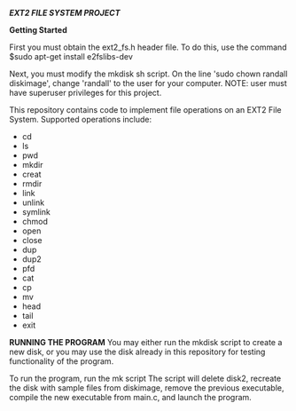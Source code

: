 ***EXT2 FILE SYSTEM PROJECT***

**Getting Started**

First you must obtain the ext2_fs.h header file. To do this, use the command $sudo apt-get install e2fslibs-dev

Next, you must modify the mkdisk sh script. On the line 'sudo chown randall diskimage', change 'randall' to the user for your computer. 
NOTE: user must have superuser privileges for this project.

This repository contains code to implement file operations on an EXT2 File System. Supported operations include:
* cd
* ls
* pwd
* mkdir
* creat
* rmdir
* link
* unlink
* symlink
* chmod
* open
* close
* dup
* dup2
* pfd
* cat
* cp
* mv
* head
* tail
* exit

**RUNNING THE PROGRAM**
You may either run the mkdisk script to create a new disk, or you may use the disk already in this repository for testing functionality of the program.

To run the program, run the mk script
The script will delete disk2, recreate the disk with sample files from diskimage, remove the previous executable, compile the new executable from main.c, and launch the program.
